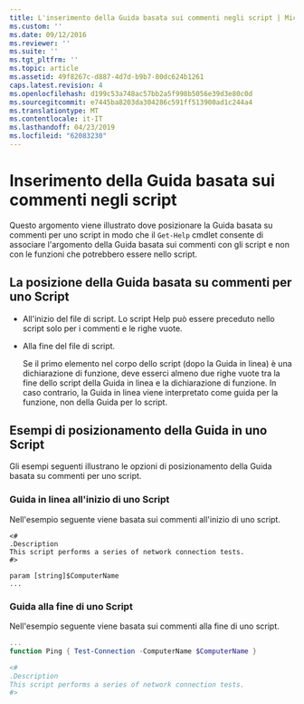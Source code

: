 ```yaml
---
title: L'inserimento della Guida basata sui commenti negli script | Microsoft Docs
ms.custom: ''
ms.date: 09/12/2016
ms.reviewer: ''
ms.suite: ''
ms.tgt_pltfrm: ''
ms.topic: article
ms.assetid: 49f8267c-d887-4d7d-b9b7-80dc624b1261
caps.latest.revision: 4
ms.openlocfilehash: d199c53a748ac57bb2a5f998b5056e39d3e80c0d
ms.sourcegitcommit: e7445ba8203da304286c591ff513900ad1c244a4
ms.translationtype: MT
ms.contentlocale: it-IT
ms.lasthandoff: 04/23/2019
ms.locfileid: "62083230"
---
```

# <a name="placing-comment-based-help-in-scripts"></a>Inserimento della Guida basata sui commenti negli script

Questo argomento viene illustrato dove posizionare la Guida basata su commenti per uno script in modo che il `Get-Help` cmdlet consente di associare l'argomento della Guida basata sui commenti con gli script e non con le funzioni che potrebbero essere nello script.

## <a name="where-to-place-comment-based-help-for-a-script"></a>La posizione della Guida basata su commenti per uno Script

- All'inizio del file di script. Lo script Help può essere preceduto nello script solo per i commenti e le righe vuote.

- Alla fine del file di script.

  Se il primo elemento nel corpo dello script (dopo la Guida in linea) è una dichiarazione di funzione, deve esserci almeno due righe vuote tra la fine dello script della Guida in linea e la dichiarazione di funzione. In caso contrario, la Guida in linea viene interpretato come guida per la funzione, non della Guida per lo script.

## <a name="examples-of-help-placement-in-a-script"></a>Esempi di posizionamento della Guida in uno Script

 Gli esempi seguenti illustrano le opzioni di posizionamento della Guida basata su commenti per uno script.

### <a name="help-at-the-beginning-of-a-script"></a>Guida in linea all'inizio di uno Script

 Nell'esempio seguente viene basata sui commenti all'inizio di uno script.

```
<#
.Description
This script performs a series of network connection tests.
#>

param [string]$ComputerName
...
```

### <a name="help-at-the-end-of-a-script"></a>Guida alla fine di uno Script

 Nell'esempio seguente viene basata sui commenti alla fine di uno script.

```powershell
...
function Ping { Test-Connection -ComputerName $ComputerName }

<#
.Description
This script performs a series of network connection tests.
#>

```